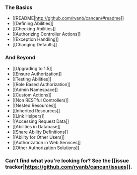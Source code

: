 ### The Basics

* [[README|http://github.com/ryanb/cancan/#readme]]
* [[Defining Abilities]]
* [[Checking Abilities]]
* [[Authorizing Controller Actions]]
* [[Exception Handling]]
* [[Changing Defaults]]

### And Beyond

* [[Upgrading to 1.5]]
* [[Ensure Authorization]]
* [[Testing Abilities]]
* [[Role Based Authorization]]
* [[Admin Namespace]]
* [[Custom Actions]]
* [[Non RESTful Controllers]]
* [[Nested Resources]]
* [[Inherited Resources]]
* [[Link Helpers]]
* [[Accessing Request Data]]
* [[Abilities in Database]]
* [[Share Ability Definitions]]
* [[Ability for Other Users]]
* [[Authorization in Web Services]]
* [[Other Authorization Solutions]]

### Can't find what you're looking for? See the [[issue tracker|https://github.com/ryanb/cancan/issues]].